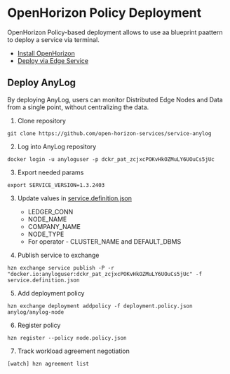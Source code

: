 # OpenHorizon Policy Deployment

OpenHorizon Policy-based deployment allows to use aa blueprint paattern to deploy a service via terminal.

* [Install OpenHorizon](OpenHorizon_install.md)
* [Deploy via Edge Service](OpenHorizon_EdgeService.md)

## Deploy AnyLog

By deploying AnyLog, users can monitor Distributed Edge Nodes and Data from a single point, without centralizing the data.

1. Clone repository 
```shell
git clone https://github.com/open-horizon-services/service-anylog
```

2. Log into AnyLog repository
```shell
docker login -u anyloguser -p dckr_pat_zcjxcPOKvHkOZMuLY6UOuCs5jUc
```

3. Export needed params
```shell
export SERVICE_VERSION=1.3.2403
```

3. Update values in [service.definition.json](policy_deployment%2Fservice.definition.json)
   * LEDGER_CONN 
   * NODE_NAME 
   * COMPANY_NAME
   * NODE_TYPE
   * For operator - CLUSTER_NAME and DEFAULT_DBMS
   
4. Publish service to exchange 
```shell
hzn exchange service publish -P -r "docker.io:anyloguser:dckr_pat_zcjxcPOKvHkOZMuLY6UOuCs5jUc" -f service.definition.json
```

5. Add deployment policy 
```shell
hzn exchange deployment addpolicy -f deployment.policy.json anylog/anylog-node
```

6. Register policy
```shell
hzn register --policy node.policy.json
```

7. Track workload agreement negotiation
```shell
[watch] hzn agreement list
```
